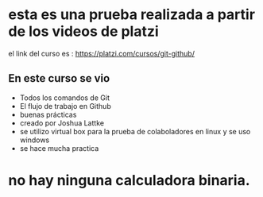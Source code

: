 # esta es una prueba realizada a partir de los videos de platzi
el link del curso es : https://platzi.com/cursos/git-github/
## En este curso se vio
* Todos los comandos de Git
* El flujo de trabajo en Github
*  buenas prácticas
* creado por Joshua Lattke 
* se utilizo  virtual box para la prueba de colaboladores en linux y se uso windows 
* se hace mucha practica 
# no hay ninguna calculadora binaria.


